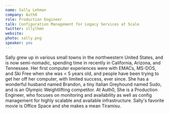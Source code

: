 ```yaml
---
name: Sally Lehman
company: Auth0
role: Production Engineer
talk: Configuration Management for Legacy Services at Scale
twitter: sllylhmn
website:
photo: sally.png
speaker: yes
---
```

Sally grew up in various small towns in the northwestern United States, and is now semi-nomadic, spending time in recently in California, Arizona, and Tennessee. Her first computer experiences were with EMACs, MS-DOS, and Ski Free when she was < 5 years old, and people have been trying to get her off her computer, with limited success, ever since. She has a wonderful husband named Brandon, a tiny Italian Greyhound named Sudo, and is an Olympic Weightlifting competitor. At Auth0, She is a Production Engineer, who focuses on monitoring and availability as well as config management for highly scalable and available infrastructure. Sally's favorite movie is Office Space and she makes a mean Tiramisu.